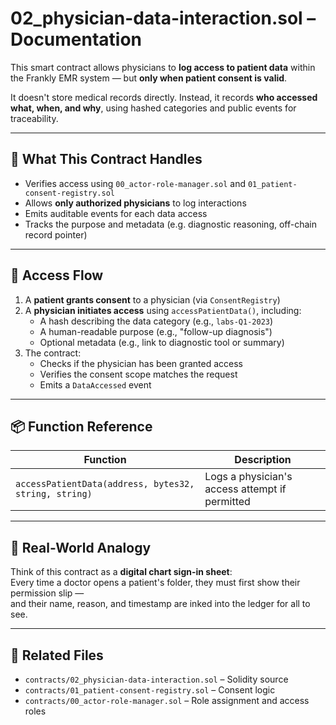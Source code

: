 # 02_physician-data-interaction.sol – Documentation

This smart contract allows physicians to **log access to patient data** within the Frankly EMR system — but **only when patient consent is valid**.

It doesn't store medical records directly. Instead, it records **who accessed what, when, and why**, using hashed categories and public events for traceability.

---

## 🧠 What This Contract Handles

- Verifies access using `00_actor-role-manager.sol` and `01_patient-consent-registry.sol`
- Allows **only authorized physicians** to log interactions
- Emits auditable events for each data access
- Tracks the purpose and metadata (e.g. diagnostic reasoning, off-chain record pointer)

---

## 🔐 Access Flow

1. A **patient grants consent** to a physician (via `ConsentRegistry`)
2. A **physician initiates access** using `accessPatientData()`, including:
   - A hash describing the data category (e.g., `labs-Q1-2023`)
   - A human-readable purpose (e.g., "follow-up diagnosis")
   - Optional metadata (e.g., link to diagnostic tool or summary)
3. The contract:
   - Checks if the physician has been granted access
   - Verifies the consent scope matches the request
   - Emits a `DataAccessed` event

---

## 📦 Function Reference

| Function | Description |
|----------|-------------|
| `accessPatientData(address, bytes32, string, string)` | Logs a physician's access attempt if permitted |

---

## 🧱 Real-World Analogy

Think of this contract as a **digital chart sign-in sheet**:  
Every time a doctor opens a patient's folder, they must first show their permission slip —  
and their name, reason, and timestamp are inked into the ledger for all to see.

---

## 📂 Related Files

- `contracts/02_physician-data-interaction.sol` – Solidity source
- `contracts/01_patient-consent-registry.sol` – Consent logic
- `contracts/00_actor-role-manager.sol` – Role assignment and access roles
